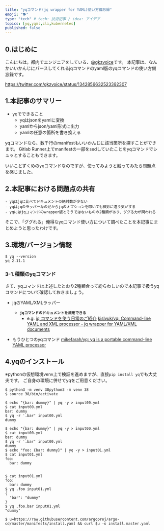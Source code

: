 ```yaml
---
title: "yqコマンド(jq wrapper for YAML)使い方備忘録"
emoji: "🐕"
type: "tech" # tech: 技術記事 / idea: アイデア
topics: [yq,yqml,cli,kubernetes]
published: false
---
```


## 0.はじめに
こんにちは。都内でエンジニアをしている、[@gkzvoice](https://twitter.com/gkzvoice)です。
本記事は、なんかいいかんじにパースしてくれるjqコマンドのyaml版のyqコマンドの使い方備忘録です。

https://twitter.com/gkzvoice/status/1342856632523362307


## 1.本記事のサマリー

- yqでできること
  - yqはjsonをyamlに変換
  - yamlからjson/yaml形式に出力
  - yamlの任意の箇所を書き換える

yqコマンドなら、数千行のmanifestもいいかんじに該当箇所を探すことができます。
Gitlab Runner上でmanifestの一部をsedしていたことをyqコマンドでシュッとすることもできます。

いいことずくめのyqコマンドなのですが、使ってみようと触ってみたら問題点を感じました。

## 2.本記事における問題点の共有

```
- yqはjqに比べてドキュメントの絶対数が少ない
- yqはjqのラッパーなのだからjqのオプションを叩いても微妙に違う気がする
- yqにはjqコマンドのwrapper版とそうではないものの2種類があり、ググる力が問われる
```

そこで、「ググれる」俺得なyqコマンド使い方について調べたことを本記事にまとめようと思ったわけです。

## 3.環境/バージョン情報

```
$ yq --version
yq 2.11.1
```
### 3-1.種類のyqコマンド
さて、yqコマンドは上述したとおり2種類合って紛らわしいので本記事で扱うyqコマンドについて確認しておきましょう。

- jqのYAML/XMLラッパー
  - **`jqコマンドのドキュメントを流用できる`**
    - e.g. [jq コマンドを使う日常のご紹介](https://twitter.com/gkzvoice/status/1337681052639227910?s=20)
[kislyuk/yq: Command-line YAML and XML processor - jq wrapper for YAML/XML documents](https://github.com/kislyuk/yq)

- もうひとつのyqコマンド
[mikefarah/yq: yq is a portable command-line YAML processor](https://github.com/mikefarah/yq)


## 4.yqのインストール
※pythonの仮想環境venv上で検証を進めますが、直接`pip install yq`でも大丈夫です。
ご自身の環境に併せてyqをご用意ください。

```
$ python3 -m venv 38python3 -m venv 38
$ source 38/bin/activate
```


```
$ echo "{bar: dummy}" | yq -y > input00.yml
$ cat input00.yml
bar: dummy
$ yq -r '.bar' input00.yml 
dummy
```

```
$ echo "{bar: dummy}" | yq -y > input00.yml
$ cat input00.yml
bar: dummy
$ yq -r '.bar' input00.yml 
dummy
$ echo "foo: {bar: dummy}" | yq -y > input01.yml
$ cat input01.yml 
foo:
  bar: dummy


$ cat input01.yml 
foo: 
  bar: dummy
$ yq .foo input01.yml 
{
  "bar": "dummy"
}
$ yq .foo.bar input01.yml
"dummy"
```


```
$ u=https://raw.githubusercontent.com/argoproj/argo-cd/master/manifests/install.yaml && curl $u -o install.master.yaml
```

